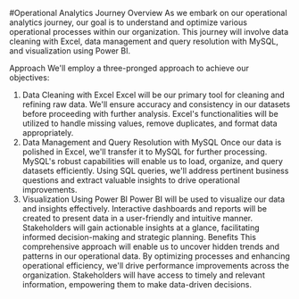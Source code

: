 #Operational Analytics Journey
Overview
As we embark on our operational analytics journey, our goal is to understand and optimize various operational processes within our organization. This journey will involve data cleaning with Excel, data management and query resolution with MySQL, and visualization using Power BI.

Approach
We'll employ a three-pronged approach to achieve our objectives:

1. Data Cleaning with Excel
Excel will be our primary tool for cleaning and refining raw data.
We'll ensure accuracy and consistency in our datasets before proceeding with further analysis.
Excel's functionalities will be utilized to handle missing values, remove duplicates, and format data appropriately.
2. Data Management and Query Resolution with MySQL
Once our data is polished in Excel, we'll transfer it to MySQL for further processing.
MySQL's robust capabilities will enable us to load, organize, and query datasets efficiently.
Using SQL queries, we'll address pertinent business questions and extract valuable insights to drive operational improvements.
3. Visualization Using Power BI
Power BI will be used to visualize our data and insights effectively.
Interactive dashboards and reports will be created to present data in a user-friendly and intuitive manner.
Stakeholders will gain actionable insights at a glance, facilitating informed decision-making and strategic planning.
Benefits
This comprehensive approach will enable us to uncover hidden trends and patterns in our operational data.
By optimizing processes and enhancing operational efficiency, we'll drive performance improvements across the organization.
Stakeholders will have access to timely and relevant information, empowering them to make data-driven decisions.








